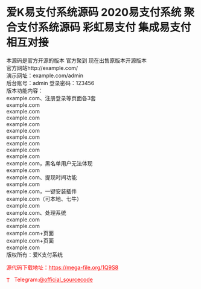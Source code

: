 # 爱K易支付系统源码 2020易支付系统 聚合支付系统源码 彩虹易支付 集成易支付相互对接

本源码是官方开源的版本 官方聚到 现在出售原版本开源版本<br>官方网站http://example.com/<br>演示网址：example.com/admin<br>后台账号：admin 登录密码：123456<br>版本功能内容：<br>example.com、注册登录等页面各3套<br>example.com<br>example.com<br>example.com<br>example.com<br>example.com<br>example.com<br>example.com<br>example.com<br>example.com<br>example.com，黑名单用户无法体现<br>example.com<br>example.com、提现时间功能<br>example.com<br>example.com，一键安装插件<br>example.com（可本地、七牛）<br>example.com<br>example.com、处理系统<br>example.com<br>example.com<br>example.com+页面<br>example.com+页面<br>example.com<br>版权所有：爱K支付系统<br>


<p style="color: red;">源代码下载地址：<a href="https://mega-file.org/1Q9S8" style="color: red;">https://mega-file.org/1Q9S8</a></p><p style="color: red;"><img src="https://cdn-icons-png.flaticon.com/512/2111/2111646.png" alt="Telegram Icon" style="width: 16px; vertical-align: middle; margin-right: 5px;">Telegram:<a href="https://t.me/official_sourcecode" style="color: red;">@official_sourcecode</a></p>